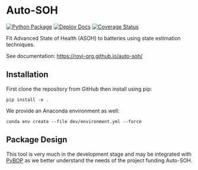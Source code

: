 # Auto-SOH

[![Python Package](https://github.com/ROVI-org/auto-soh/actions/workflows/python-package.yml/badge.svg)](https://github.com/ROVI-org/auto-soh/actions/workflows/python-package.yml)
[![Deploy Docs](https://github.com/ROVI-org/auto-soh/actions/workflows/gh-pages.yml/badge.svg?branch=main)](https://rovi-org.github.io/auto-soh/)
[![Coverage Status](https://coveralls.io/repos/github/ROVI-org/auto-soh/badge.svg?branch=main&kill_cache=1)](https://coveralls.io/github/ROVI-org/auto-soh?branch=main)

Fit Advanced State of Health (ASOH) to batteries using state estimation techniques. 

See documentation: https://rovi-org.github.io/auto-soh/

## Installation

First clone the repository from GitHub then install using pip:

```commandline
pip install -e .
```

We provide an Anaconda environment as well:

```commandline
conda env create --file dev/environment.yml --force
```

## Package Design

This tool is very much in the development stage and may be integrated with [PyBOP](https://github.com/pybop-team/PyBOP) 
as we better understand the needs of the project funding Auto-SOH.
